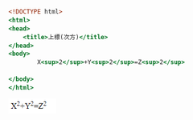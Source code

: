 ```htm
<!DOCTYPE html>
<html>
<head>
	<title>上標(次方)</title>
</head>
<body>
        X<sup>2</sup>+Y<sup>2</sup>=Z<sup>2</sup>

</body>
</html>
```

![image](https://github.com/4060E046/PNG-JPG-GIF/blob/master/%E4%B8%8A%E6%A8%99(%E6%AC%A1%E6%96%B9).PNG)
